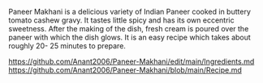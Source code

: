 Paneer Makhani is a delicious variety of Indian Paneer cooked in buttery tomato cashew gravy. It tastes little spicy and has its own eccentric sweetness. After the making of the dish, fresh cream is poured over the paneer with which the dish glows. It is an easy recipe which takes about roughly 20- 25 minutes to prepare.

https://github.com/Anant2006/Paneer-Makhani/edit/main/Ingredients.md
https://github.com/Anant2006/Paneer-Makhani/blob/main/Recipe.md

